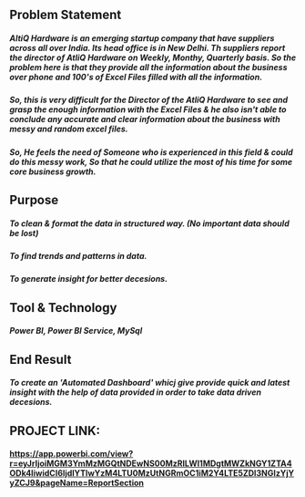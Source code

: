 ##  Problem Statement
##### AltiQ Hardware is an emerging startup company that have suppliers across all over India. Its head office is in New Delhi. Th suppliers report the director of AtliQ Hardware on Weekly, Monthy, Quarterly basis. So the problem here is that they provide all the information about the business over phone and 100's of Excel Files filled with all the information.
##### So, this is very difficult for the Director of the AtliQ Hardware to see and grasp the enough information with the Excel Files & he also isn't able to conclude any accurate and clear information about the business with messy and random excel files. 
##### So, He feels the need of Someone who is experienced in this field & could do this messy work, So that he could utilize the most of his time for some core business growth.

## Purpose
##### To clean & format the data in structured way. (No important data should be lost)
##### To find trends and patterns in data.
##### To generate insight for better decesions.

## Tool & Technology
##### Power BI, Power BI Service, MySql

## End Result
##### To create an 'Automated Dashboard' whicj give provide quick and latest insight with the help of data provided in order to take data driven decesions.

## PROJECT LINK:
#### https://app.powerbi.com/view?r=eyJrIjoiMGM3YmMzMGQtNDEwNS00MzRlLWI1MDgtMWZkNGY1ZTA4ODk4IiwidCI6IjdlYTIwYzM4LTU0MzUtNGRmOC1iM2Y4LTE5ZDI3NGIzYjYyZCJ9&pageName=ReportSection
